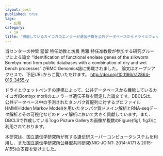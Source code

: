 ```yaml
---
layout: post
published: true
tags:
  - 広報
category:
  - ja
title: '機能しているカイコガのエノラーゼ遺伝子群を公共データベースからドライとウェットベンチの連携によって同定した論文が BMC Genomics誌に掲載されました'
---
```

当センターの仲里 猛留 特任助教と坊農 秀雅 特任准教授が参加する研究グループによる論文 “Identification of functional enolase genes of the silkworm Bombyx mori from public databases with a combination of dry and wet bench processes” がBMC Genomics誌に掲載されました。
論文はオープンアクセスで、下記URLからご覧いただけます。
http://doi.org/10.1186/s12864-016-3455-y
 
ドライとウェットベンチの連携によって、公共データベースから機能しているカイコガ(Bombyx mori)のエノラーゼ遺伝子群を同定した論文です。DBCLSは、公共データベース中の予測されたタンパク質配列に対するプロファイルHMM(Hidden Markov Model)を用いたタンパク質ドメイン解析とRNA-seqデータ解析とその可視化などのドライ解析において大きく貢献しています。また、DBCLSで作成しているTogo Picture Galleryの画像が複数のFigure(fig1, fig3)に利用されております。
 
本研究は、国立遺伝学研究所が有する遺伝研スーパーコンピュータシステムを利用し、また国立遺伝学研究所公募型共同研究(NIG-JOINT: 2014-A171 & 2015-A155)の支援を受けました。